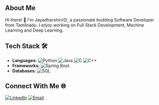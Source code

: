 ## About Me
Hi there! 👋
I'm Jayadharshini😊, a passionate budding Software Developer from Tamilnadu. I enjoy working on Full Stack Development, Machine Learning and Deep Learning.

## Tech Stack 🛠️

- **Languages:** ![Python](https://img.shields.io/badge/Python-3670A0?style=flat&logo=python&logoColor=white) ![Java](https://img.shields.io/badge/Java-ED8B00?style=flat&logo=java&logoColor=white) ![C](https://img.shields.io/badge/C-00599C?style=flat&logo=c&logoColor=white)
  ![C++](https://img.shields.io/badge/C%2B%2B-00599C?style=flat&logo=c%2B%2B&logoColor=white) 
- **Frameworks:** ![Spring Boot](https://img.shields.io/badge/Spring%20Boot-6DB33F?style=flat&logo=spring-boot&logoColor=white)
- **Databases:** ![SQL](https://img.shields.io/badge/SQL-316192?style=flat&logo=microsoft-sql-server&logoColor=white)

## Connect With Me 🌐

[![LinkedIn](https://img.shields.io/badge/LinkedIn-blue?style=flat&logo=linkedin)](https://linkedin.com/in/jayadharshini-iyyappan-mithra-4a4284243)
[![Email](https://img.shields.io/badge/Email-D14836?style=flat&logo=gmail&logoColor=white)](mailto:jayadharshiniim@gmail.com)
<!---
Jaya30102003/Jaya30102003 is a ✨ special ✨ repository because its `README.md` (this file) appears on your GitHub profile.
You can click the Preview link to take a look at your changes.
--->
